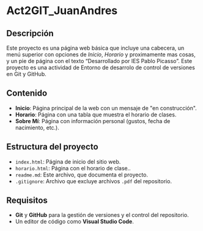 # Act2GIT_JuanAndres

## Descripción
Este proyecto es una página web básica que incluye una cabecera, un menú superior con opciones de *Inicio*, *Horario* y proximamente mas cosas, y un pie de página con el texto “Desarrollado por IES Pablo Picasso”. Este proyecto es una actividad de Entorno de desarrolo de control de versiones en Git y GitHub.

## Contenido
- **Inicio**: Página principal de la web con un mensaje de "en construcción".
- **Horario**: Página con una tabla que muestra el horario de clases.
- **Sobre Mí**: Página con información personal (gustos, fecha de nacimiento, etc.).

## Estructura del proyecto
- `index.html`: Página de inicio del sitio web.
- `horario.html`: Página con el horario de clase..
- `readme.md`: Este archivo, que documenta el proyecto.
- `.gitignore`: Archivo que excluye archivos `.pdf` del repositorio.
  
## Requisitos
- **Git** y **GitHub** para la gestión de versiones y el control del repositorio.
- Un editor de código como **Visual Studio Code**.
